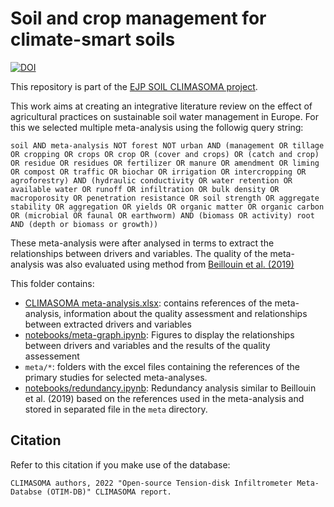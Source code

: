 # Soil and crop management for climate-smart soils

[![DOI](https://zenodo.org/badge/452245985.svg)](https://zenodo.org/badge/latestdoi/452245985)

This repository is part of the [EJP SOIL CLIMASOMA project](https://ejpsoil.eu/soil-research/climasoma/).

This work aims at creating an integrative literature review on the effect of agricultural practices on sustainable soil water management in Europe. For this we selected multiple meta-analysis using the followig query string:

`soil AND meta-analysis NOT forest NOT urban AND (management OR tillage OR cropping OR crops OR crop OR (cover and crops) OR (catch and crop) OR residue OR residues OR fertilizer OR manure OR amendment OR liming OR compost OR traffic OR biochar OR irrigation OR intercropping OR agroforestry) AND (hydraulic conductivity OR water retention OR available water OR runoff OR infiltration OR bulk density OR macroporosity OR penetration resistance OR soil strength OR aggregate stability OR aggregation OR yields OR organic matter OR organic carbon OR (microbial OR faunal OR earthworm) AND (biomass OR activity) root AND (depth or biomass or growth))`

These meta-analysis were after analysed in terms to extract the relationships between drivers and variables. The quality of the meta-analysis was also evaluated using method from [Beillouin et al. (2019)](https://doi.org/10.1016/j.dib.2019.103898)

This folder contains:
- [CLIMASOMA meta-analysis.xlsx](CLIMASOMA%20meta-analysis.xlsx): contains references of the meta-analysis, information about the quality assessment and relationships between extracted drivers and variables
- [notebooks/meta-graph.ipynb](notebooks/meta-graph.ipynb): Figures to display the relationships between drivers and variables and the results of the quality assessement
- `meta/*`: folders with the excel files containing the references of the primary studies for selected meta-analyses.
- [notebooks/redundancy.ipynb](notebooks/redundancy.ipynb): Redundancy analysis similar to Beillouin et al. (2019) based on the references used in the meta-analysis and stored in separated file in the `meta` directory.

## Citation
Refer to this citation if you make use of the database:
```
CLIMASOMA authors, 2022 "Open-source Tension-disk Infiltrometer Meta-Databse (OTIM-DB)" CLIMASOMA report.
```
